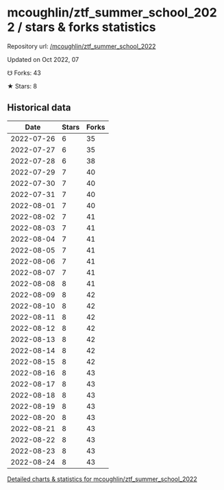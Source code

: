 # mcoughlin/ztf_summer_school_2022 / stars & forks statistics

Repository url: [/mcoughlin/ztf_summer_school_2022](https://github.com/mcoughlin/ztf_summer_school_2022)

Updated on Oct 2022, 07

☋ Forks: 43

★ Stars: 8

## Historical data
| Date | Stars | Forks |
|------|-------|-------|
| 2022-07-26 | 6 | 35 | 
| 2022-07-27 | 6 | 35 | 
| 2022-07-28 | 6 | 38 | 
| 2022-07-29 | 7 | 40 | 
| 2022-07-30 | 7 | 40 | 
| 2022-07-31 | 7 | 40 | 
| 2022-08-01 | 7 | 40 | 
| 2022-08-02 | 7 | 41 | 
| 2022-08-03 | 7 | 41 | 
| 2022-08-04 | 7 | 41 | 
| 2022-08-05 | 7 | 41 | 
| 2022-08-06 | 7 | 41 | 
| 2022-08-07 | 7 | 41 | 
| 2022-08-08 | 8 | 41 | 
| 2022-08-09 | 8 | 42 | 
| 2022-08-10 | 8 | 42 | 
| 2022-08-11 | 8 | 42 | 
| 2022-08-12 | 8 | 42 | 
| 2022-08-13 | 8 | 42 | 
| 2022-08-14 | 8 | 42 | 
| 2022-08-15 | 8 | 42 | 
| 2022-08-16 | 8 | 43 | 
| 2022-08-17 | 8 | 43 | 
| 2022-08-18 | 8 | 43 | 
| 2022-08-19 | 8 | 43 | 
| 2022-08-20 | 8 | 43 | 
| 2022-08-21 | 8 | 43 | 
| 2022-08-22 | 8 | 43 | 
| 2022-08-23 | 8 | 43 | 
| 2022-08-24 | 8 | 43 | 


[Detailed charts & statistics for mcoughlin/ztf_summer_school_2022](https://reviewgithub.com/rep/mcoughlin/ztf_summer_school_2022)
